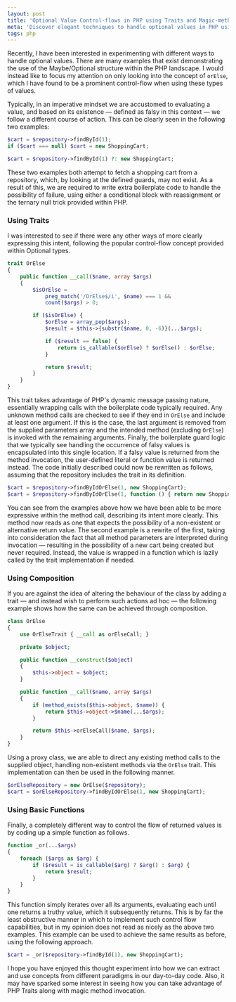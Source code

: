 ```yaml
---
layout: post
title: 'Optional Value Control-flows in PHP using Traits and Magic-methods'
meta: 'Discover elegant techniques to handle optional values in PHP using traits, magic methods, and composition to streamline control flows and reduce boilerplate code.'
tags: php
---
```


Recently, I have been interested in experimenting with different ways to handle optional values.
There are many examples that exist demonstrating the use of the Maybe/Optional structure within the PHP landscape.
I would instead like to focus my attention on only looking into the concept of `orElse`, which I have found to be a prominent control-flow when using these types of values.

<!--more-->

Typically, in an imperative mindset we are accustomed to evaluating a value, and based on its existence — defined as falsy in this context — we follow a different course of action.
This can be clearly seen in the following two examples:

```php
$cart = $repository->findById(1);
if ($cart === null) $cart = new ShoppingCart;

$cart = $repository->findById(1) ?: new ShoppingCart;
```

These two examples both attempt to fetch a shopping cart from a repository, which, by looking at the defined guards, may not exist.
As a result of this, we are required to write extra boilerplate code to handle the possibility of failure, using either a conditional block with reassignment or the ternary null trick provided within PHP.

### Using Traits

I was interested to see if there were any other ways of more clearly expressing this intent, following the popular control-flow concept provided within Optional types.

```php
trait OrElse
{
    public function __call($name, array $args)
    {
        $isOrElse =
            preg_match('/OrElse$/i', $name) === 1 &&
            count($args) > 0;

        if ($isOrElse) {
            $orElse = array_pop($args);
            $result = $this->{substr($name, 0, -6)}(...$args);

            if ($result == false) {
                return is_callable($orElse) ? $orElse() : $orElse;
            }

            return $result;
        }
    }
}
```

This trait takes advantage of PHP's dynamic message passing nature, essentially wrapping calls with the boilerplate code typically required.
Any unknown method calls are checked to see if they end in `OrElse` and include at least one argument.
If this is the case, the last argument is removed from the supplied parameters array and the intended method (excluding `OrElse`) is invoked with the remaining arguments.
Finally, the boilerplate guard logic that we typically see handling the occurrence of falsy values is encapsulated into this single location.
If a falsy value is returned from the method invocation, the user-defined literal or function value is returned instead.
The code initially described could now be rewritten as follows, assuming that the repository includes the trait in its definition.

```php
$cart = $repository->findByIdOrElse(1, new ShoppingCart);
$cart = $repository->findByIdOrElse(1, function () { return new ShoppingCart; });
```

You can see from the examples above how we have been able to be more expressive within the method call, describing its intent more clearly.
This method now reads as one that expects the possibility of a non-existent or alternative return value.
The second example is a rewrite of the first, taking into consideration the fact that all method parameters are interpreted during invocation — resulting in the possibility of a new cart being created but never required.
Instead, the value is wrapped in a function which is lazily called by the trait implementation if needed.

### Using Composition

If you are against the idea of altering the behaviour of the class by adding a trait — and instead wish to perform such actions ad hoc — the following example shows how the same can be achieved through composition.

```php
class OrElse
{
    use OrElseTrait { __call as orElseCall; }

    private $object;

    public function __construct($object)
    {
        $this->object = $object;
    }

    public function __call($name, array $args)
    {
        if (method_exists($this->object, $name)) {
            return $this->object->$name(...$args);
        }

        return $this->orElseCall($name, $args);
    }
}
```

Using a proxy class, we are able to direct any existing method calls to the supplied object, handling non-existent methods via the `OrElse` trait.
This implementation can then be used in the following manner.

```php
$orElseRepository = new OrElse($repository);
$cart = $orElseRepository->findByIdOrElse(1, new ShoppingCart);
```

### Using Basic Functions

Finally, a completely different way to control the flow of returned values is by coding up a simple function as follows.

```php
function _or(...$args)
{
    foreach ($args as $arg) {
        if ($result = is_callable($arg) ? $arg() : $arg) {
            return $result;
        }
    }
}
```

This function simply iterates over all its arguments, evaluating each until one returns a truthy value, which it subsequently returns.
This is by far the least obstructive manner in which to implement such control flow capabilities, but in my opinion does not read as nicely as the above two examples.
This example can be used to achieve the same results as before, using the following approach.

```php
$cart = _or($repository->findById(1), new ShoppingCart);
```

I hope you have enjoyed this thought experiment into how we can extract and use concepts from different paradigms in our day-to-day code.
Also, it may have sparked some interest in seeing how you can take advantage of PHP Traits along with magic method invocation.
